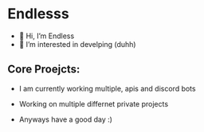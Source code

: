 # Endlesss


- 👋 Hi, I’m Endless
- 👀 I’m interested in develping (duhh)


## Core Proejcts:

- I am currently working multiple, apis and discord bots

- Working on multiple differnet private projects

- Anyways have a good day :) 

